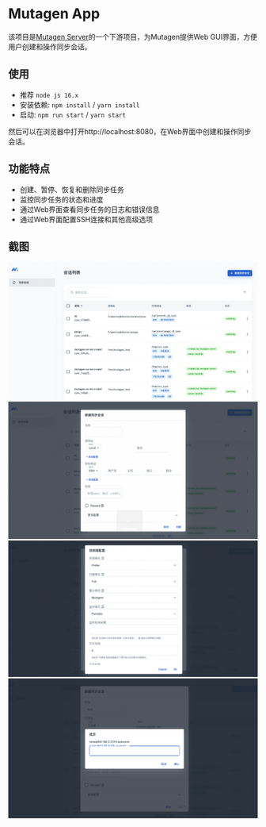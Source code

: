 # Mutagen App

该项目是[Mutagen Server](https://github.com/raojinlin/mutage-server)的一个下游项目，为Mutagen提供Web GUI界面，方便用户创建和操作同步会话。


## 使用

- 推荐 `node js 16.x`
- 安装依赖: `npm install` / `yarn install`
- 启动: `npm run start` / `yarn start`


然后可以在浏览器中打开http://localhost:8080，在Web界面中创建和操作同步会话。

## 功能特点
* 创建、暂停、恢复和删除同步任务
* 监控同步任务的状态和进度
* 通过Web界面查看同步任务的日志和错误信息
* 通过Web界面配置SSH连接和其他高级选项


## 截图

![x](screenhost/mutagen-app-1.png)
![create](screenhost/mutagen-app-create.png)
![create](screenhost/mutage-app-config.png)
![create](screenhost/mutagen-app-ssh-prompt.png)


